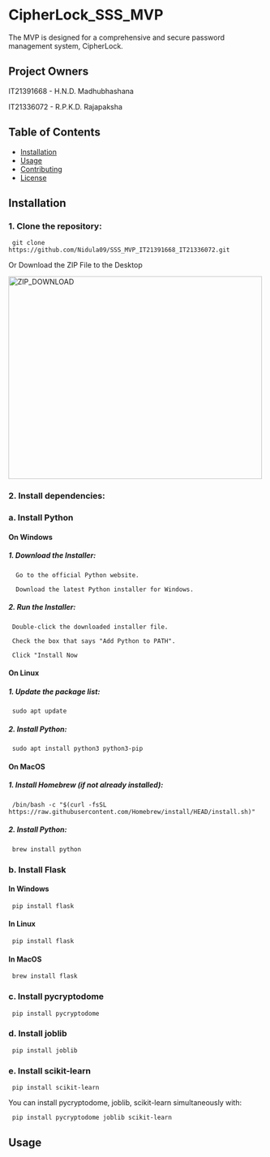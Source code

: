 # CipherLock_SSS_MVP
The MVP is designed for a comprehensive and secure password management system, CipherLock. 
## Project Owners 

IT21391668 - H.N.D. Madhubhashana

IT21336072 - R.P.K.D. Rajapaksha

## Table of Contents
- [Installation](#installation)
- [Usage](#usage)
- [Contributing](#contributing)
- [License](#license)

## Installation
### 1. Clone the repository:
```
 git clone https://github.com/Nidula09/SSS_MVP_IT21391668_IT21336072.git
```

Or Download the ZIP File to the Desktop

  <img src="https://github.com/Nidula09/SSS_MVP_IT21391668_IT21336072/assets/119744082/588d0a2f-a23f-4c42-8175-91dba3c2c551" alt="ZIP_DOWNLOAD" width="500" height="400"/>

 ### 2. Install dependencies:

### a. Install Python

#### On Windows

 #####  1. Download the Installer:

      Go to the official Python website.
   
      Download the latest Python installer for Windows.

  #####   2. Run the Installer:

     Double-click the downloaded installer file.
   
     Check the box that says "Add Python to PATH".
   
     Click "Install Now
   
   #### On Linux
   
#####  1. Update the package list:
```
 sudo apt update
```

#####   2. Install Python:
```
 sudo apt install python3 python3-pip
```
   #### On MacOS
   
#####  1. Install Homebrew (if not already installed):
```
 /bin/bash -c "$(curl -fsSL https://raw.githubusercontent.com/Homebrew/install/HEAD/install.sh)"
```

#####   2. Install Python:
```
 brew install python
```

### b. Install Flask
 
####   In Windows
```
 pip install flask
 ```
 ####  In Linux
```
 pip install flask
 ```
 ####  In MacOS
```
 brew install flask
 ```
### c. Install pycryptodome
 
```
 pip install pycryptodome
 ```

### d. Install joblib
 
```
 pip install joblib
 ```

### e. Install scikit-learn
 
```
 pip install scikit-learn
 ```

You can install pycryptodome, joblib, scikit-learn simultaneously with:

```
 pip install pycryptodome joblib scikit-learn
 ```


## Usage
